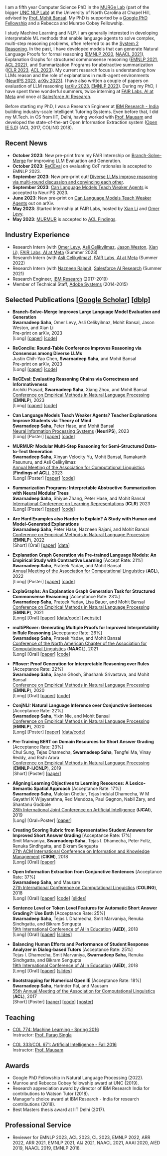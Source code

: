 I am a fifth year Computer Science PhD in the [MURGe Lab](https://murgelab.cs.unc.edu/) (part of the bigger [UNC NLP Lab](https://nlp.cs.unc.edu/)) at the University of North Carolina at Chapel Hill, advised by [Prof. Mohit Bansal](http://www.cs.unc.edu/~mbansal/). My PhD is supported by a [Google PhD Fellowship](https://research.google/outreach/phd-fellowship/recipients/) and a Rebecca and Munroe Cobey Fellowship.

I study Machine Learning and NLP. I am generally interested in developing interpretable ML methods that enable language agents to solve complex, multi-step reasoning problems, often referred to as the [System 2 Reasoning](https://en.wikipedia.org/wiki/Thinking,_Fast_and_Slow#:~:text=Thinking%2C%20Fast%20and%20Slow%20is,book%20by%20psychologist%20Daniel%20Kahneman.&text=The%20book's%20main%20thesis%20is,more%20deliberative%2C%20and%20more%20logical.). In the past, I have developed models that can generate Natural Language Proofs for formal reasoning ([EMNLP 2020](https://arxiv.org/abs/2010.02830), [NAACL 2021](https://arxiv.org/abs/2106.01354)), Explanation Graphs for structured commonsense reasoning ([EMNLP 2021](https://arxiv.org/abs/2104.07644), [ACL 2022](https://arxiv.org/abs/2204.04813)), and Summarization Programs for abstractive summarization ([ICLR 2023](https://arxiv.org/abs/2209.10492), [ACL 2023](https://arxiv.org/abs/2212.08607)). My current research focus is understanding how LLMs reason and the role of explanations in multi-agent environments ([NeurIPS 2023](https://arxiv.org/abs/2306.09299), [arXiv 2023](https://arxiv.org/abs/2309.13007)]. I have also written a couple of papers on evaluation of LLM reasoning ([arXiv 2023](https://arxiv.org/abs/2310.15123), [EMNLP 2023](https://arxiv.org/abs/2304.10703)). During my PhD, I have spent three wonderful summers, twice interning at [FAIR Labs, AI at Meta](https://ai.facebook.com/) and once at [Salesforce AI Research](https://www.salesforceairesearch.com/).

Before starting my PhD, I was a Research Engineer at [IBM Research - India](https://www.research.ibm.com/labs/india/) building industry-scale Intelligent Tutoring Systems. Even before that, I did my M.Tech. in CS from IIT, Delhi, having worked with [Prof. Mausam](http://www.cse.iitd.ac.in/~mausam/) and developed the state-of-the-art Open Information Extraction system ([Open IE 5.0](https://github.com/dair-iitd/OpenIE-standalone)) (ACL 2017, COLING 2018).

## Recent News

* **October 2023**: New pre-print from my FAIR Internship on [Branch-Solve-Merge](https://arxiv.org/abs/2310.15123) for improving LLM Evaluation and Generation.   
* **October 2023**: [ReCEval](https://arxiv.org/abs/2304.10703) on evaluating CoT rationales is accepted to EMNLP 2023.   
* **September 2023**: New pre-print out! [Diverse LLMs improve reasoning via multi-round discussion and convincing each other](https://arxiv.org/abs/2309.13007).
* **September 2023**: [Can Language Models Teach Weaker Agents](https://arxiv.org/abs/2306.09299) is accepted to NeurIPS 2023.
* **June 2023**: New pre-print on [Can Language Models Teach Weaker Agents](https://arxiv.org/abs/2306.09299) out on arXiv.
* **May 2023**: Started Internship at FAIR Labs, hosted by [Xian Li](https://ai.facebook.com/people/xian-li/) and [Omer Levy](http://www.cs.tau.ac.il/~levyomer/).  
* **May 2023**: [MURMUR](https://arxiv.org/abs/2212.08607) is accepted to [ACL Findings](https://2023.aclweb.org/).  

## Industry Experience

* Research Intern (with [Omer Levy](http://www.cs.tau.ac.il/~levyomer/), [Asli Celikyilmaz](http://asli.us/), [Jason Weston](https://ai.meta.com/people/jason-weston/), [Xian Li](https://ai.facebook.com/people/xian-li/)), [FAIR Labs, AI at Meta](https://ai.facebook.com/) (Summer 2023)
* Research Intern (with [Asli Celikyilmaz](http://asli.us/)), [FAIR Labs, AI at Meta](https://ai.facebook.com/) (Summer 2022)
* Research Intern (with [Nazneen Rajani](http://www.nazneenrajani.com/)), [Salesforce AI Research](https://www.salesforceairesearch.com/) (Summer 2021)
* Research Engineer, [IBM Research](https://www.research.ibm.com/labs/india/) (2017-2019)
* Member of Technical Staff, [Adobe Systems](https://www.adobe.com/in/) (2014-2015)

## Selected Publications [[Google Scholar](https://scholar.google.co.in/citations?user=sY5SyBgAAAAJ&hl=en)] [[dblp](https://dblp.uni-trier.de/pers/hd/s/Saha:Swarnadeep)]

* **Branch-Solve-Merge Improves Large Language Model Evaluation and Generation**  
**Swarnadeep Saha**, Omer Levy, Asli Celikyilmaz, Mohit Bansal, Jason Weston, and Xian Li  
Pre-print on arXiv, 2023  
[Long] [[paper](https://arxiv.org/abs/2310.15123)] [[code]()]

* **ReConcile: Round-Table Conference Improves Reasoning via Consensus among Diverse LLMs**  
Justin Chih-Yao Chen, **Swarnadeep Saha**, and Mohit Bansal   
Pre-print on arXiv, 2023      
[Long] [[paper](https://arxiv.org/abs/2309.13007)] [[code](https://github.com/dinobby/ReConcile)]

* **ReCEval: Evaluating Reasoning Chains via Correctness and Informativeness**  
Archiki Prasad, **Swarnadeep Saha**, Xiang Zhou, and Mohit Bansal  
[Conference on Empirical Methods in Natural Language Processing](https://2023.emnlp.org/) (**EMNLP**), 2023      
[Long] [[paper](https://arxiv.org/abs/2304.10703)] [[code](https://github.com/archiki/ReCEval)] 

* **Can Language Models Teach Weaker Agents? Teacher Explanations Improve Students via Theory of Mind**  
**Swarnadeep Saha**, Peter Hase, and Mohit Bansal   
[Neural Information Processing Systems](https://nips.cc/) (**NeurIPS**), 2023      
[Long] [Poster] [[paper](https://arxiv.org/abs/2306.09299)] [[code](https://github.com/swarnaHub/ExplanationIntervention)] 

* **MURMUR: Modular Multi-Step Reasoning for Semi-Structured Data-to-Text Generation**  
**Swarnadeep Saha**, Xinyan Velocity Yu, Mohit Bansal, Ramakanth Pasunuru, and Asli Celikyilmaz  
[Annual Meeting of the Association for Computational Linguistics](https://www.2023.aclweb.org/) (**Findings of ACL**), 2023    
[Long] [Poster] [[paper](https://arxiv.org/abs/2212.08607)] [[code]()] 

* **Summarization Programs: Interpretable Abstractive Summarization with Neural Modular Trees**  
**Swarnadeep Saha**, Shiyue Zhang, Peter Hase, and Mohit Bansal   
[International Conference on Learning Representations](https://iclr.cc/) (**ICLR**) 2023     
[Long] [Poster] [[paper](https://arxiv.org/abs/2209.10492)] [[code](https://github.com/swarnaHub/SummarizationPrograms)] 

* **Are Hard Examples also Harder to Explain? A Study with Human and Model-Generated Explanations**  
**Swarnadeep Saha**, Peter Hase, Nazneen Rajani, and Mohit Bansal   
[Conference on Empirical Methods in Natural Language Processing](https://2022.emnlp.org/) (**EMNLP**), 2022      
[Short] [Oral] [[paper](https://arxiv.org/abs/2211.07517)] [[data](https://github.com/swarnaHub/ExplanationHardness)] 

* **Explanation Graph Generation via Pre-trained Language Models: An Empirical Study with Contrastive Learning** [Accept Rate: 21%]     
**Swarnadeep Saha**, Prateek Yadav, and Mohit Bansal  
[Annual Meeting of the Association for Computational Linguistics](https://www.2022.aclweb.org/) (**ACL**), 2022     
[Long] [Poster] [[paper](https://arxiv.org/abs/2204.04813)] [[code](https://github.com/swarnaHub/ExplagraphGen)]    

* **ExplaGraphs: An Explanation Graph Generation Task for Structured Commonsense Reasoning** [Acceptance Rate: 23%]      
**Swarnadeep Saha**, Prateek Yadav, Lisa Bauer, and Mohit Bansal  
[Conference on Empirical Methods in Natural Language Processing](https://2021.emnlp.org/) (**EMNLP**), 2021     
[Long] [Oral] [[paper](https://arxiv.org/abs/2104.07644)] [[data/code](https://github.com/swarnaHub/ExplaGraphs)] [[website](https://explagraphs.github.io/)]

* **multiPRover: Generating Multiple Proofs for Improved Interpretability in Rule Reasoning** [Acceptance Rate: 26%]   
**Swarnadeep Saha**, Prateek Yadav, and Mohit Bansal  
[Conference of the North American Chapter of the Association for Computational Linguistics](https://2021.naacl.org/) (**NAACL**), 2021     
[Long] [Oral] [[paper](https://arxiv.org/abs/2106.01354)] [[code](https://github.com/swarnaHub/multiPRover)]

* **PRover: Proof Generation for Interpretable Reasoning over Rules** [Acceptance Rate: 22%]  
**Swarnadeep Saha**, Sayan Ghosh, Shashank Srivastava, and Mohit Bansal  
[Conference on Empirical Methods in Natural Language Processing](https://2020.emnlp.org/) (**EMNLP**), 2020  
[Long] [Oral] [[paper](https://arxiv.org/abs/2010.02830)] [[code](https://github.com/swarnaHub/PRover)]

* **ConjNLI: Natural Language Inference over Conjunctive Sentences** [Acceptance Rate: 22%]   
**Swarnadeep Saha**, Yixin Nie, and Mohit Bansal  
[Conference on Empirical Methods in Natural Language Processing](https://2020.emnlp.org/) (**EMNLP**), 2020  
[Long] [Poster] [[paper](https://arxiv.org/abs/2010.10418)] [[data/code](https://github.com/swarnaHub/ConjNLI)]

* **Pre-Training BERT on Domain Resources for Short Answer Grading** [Acceptance Rate: 23%]  
Chul Sung, Tejas Dhamecha, **Swarnadeep Saha**, Tengfei Ma, Vinay Reddy, and Rishi Arora  
[Conference on Empirical Methods in Natural Language Processing](http://emnlp-ijcnlp2019.org/) (**EMNLP-IJCNLP**), 2019  
[Short] [Poster] [[paper](https://swarnahub.github.io/papers/EMNLP19.pdf)]  

* **Aligning Learning Objectives to Learning Resources: A Lexico-Semantic Spatial Approach** [Acceptance Rate: 17%]  
**Swarnadeep Saha**, Malolan Chetlur, Tejas Indulal Dhamecha, W M Gayathri K Wijayarathna, Red Mendoza, Paul Gagnon, Nabil Zary, and Shantanu Godbole  
[28th International Joint Conference on Artificial Intelligence](https://www.ijcai19.org/) (**IJCAI**), 2019  
[Long] [Oral+Poster] [[paper](https://swarnahub.github.io/papers/IJCAI19.pdf)]  

* **Creating Scoring Rubric from Representative Student Answers for Improved Short Answer Grading**  [Acceptance Rate: 17%]  
Smit Marvaniya, **Swarnadeep Saha**, Tejas I. Dhamecha, Peter Foltz, Renuka Sindhgatta, and Bikram Sengupta  
[27th ACM International Conference on Information and Knowledge Management](https://www.cikm2018.units.it/) (**CIKM**), 2018  
[Long] [Oral] [[paper](https://swarnahub.github.io/papers/CIKM18.pdf)]

* **Open Information Extraction from Conjunctive Sentences** [Acceptance Rate: 37%]  
**Swarnadeep Saha**, and Mausam  
[27th International Conference on Computational Linguistics](https://coling2018.org/) (**COLING**), 2018  
[Long] [Oral] [[paper](https://swarnahub.github.io/papers/COLING18.pdf)] [[code](https://github.com/dair-iitd/OpenIE-standalone)] [[slides](https://swarnahub.github.io/papers/COLING18Slides.pptx)]

* **Sentence Level or Token Level Features for Automatic Short Answer Grading?: Use Both** [Acceptance Rate: 25%]  
**Swarnadeep Saha**, Tejas I. Dhamecha, Smit Marvaniya, Renuka Sindhgatta, and Bikram Sengupta  
[19th International Conference of AI in Education](https://aied2018.utscic.edu.au/) (**AIED**), 2018   
[Long] [Oral] [[paper](https://swarnahub.github.io/papers/AIED18a.pdf)] [[slides](https://swarnahub.github.io/papers/AIED18aSlides.pptx)]

* **Balancing Human Efforts and Performance of Student Response Analyzer in Dialog-based Tutors** [Acceptance Rate: 25%]  
Tejas I. Dhamecha, Smit Marvaniya, **Swarnadeep Saha**, Renuka Sindhgatta, and Bikram Sengupta  
[19th International Conference of AI in Education](https://aied2018.utscic.edu.au/) (**AIED**), 2018  
[Long] [Oral] [[paper](https://swarnahub.github.io/papers/AIED18b.pdf)] [[slides](https://swarnahub.github.io/papers/AIED18bSlides.pptx)]

* **Bootstrapping for Numerical Open IE** [Acceptance Rate: 18%]  
**Swarnadeep Saha**, Harinder Pal, and Mausam  
[55th Annual Meeting of the Association for Computational Linguistics](http://acl2017.org/) (**ACL**), 2017  
[Short] [Poster] [[paper](https://swarnahub.github.io/papers/ACL17.pdf)] [[code](https://github.com/dair-iitd/OpenIE-standalone)] [[poster](https://swarnahub.github.io/papers/ACL17Poster.pdf)] 

## Teaching

* [COL 774: Machine Learning - Spring 2016](http://www.cse.iitd.ac.in/~parags/teaching/2017/sp17/col774/)  
Instructor: [Prof. Parag Singla](http://www.cse.iitd.ac.in/~parags/teaching.html)

* [COL 333/COL 671: Artificial Intelligence - Fall 2016](http://www.cse.iitd.ac.in/~mausam/courses/col333/autumn2016/)  
Instructor: [Prof. Mausam](http://www.cse.iitd.ac.in/~mausam/)

## Awards

* Google PhD Fellowship in Natural Language Processing (2022).
* Munroe and Rebecca Cobey fellowship award at UNC (2019). 
* Research appreciation award by director of IBM Research India for contributions to Watson Tutor (2018).
* Manager's choice award at IBM Research - India for research contributions (2018).
* Best Masters thesis award at IIT Delhi (2017).

## Professional Service

* Reviewer for EMNLP 2023, ACL 2023, CL 2023, EMNLP 2022, ARR 2022, ARR 2021, EMNLP 2021, AIJ 2021, NAACL 2021, AAAI 2020, AIED 2019, NAACL 2019, EMNLP 2018.
